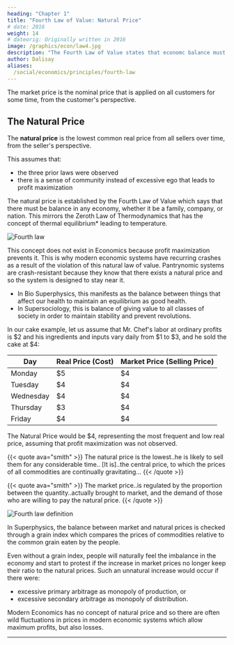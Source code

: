 ```yaml
---
heading: "Chapter 1"
title: "Fourth Law of Value: Natural Price"
# date: 2016
weight: 14
# dateorig: Originally written in 2016
image: /graphics/econ/law4.jpg
description: "The Fourth Law of Value states that economc balance must be maintained to allow natural prices and prevent the economy from being too unequal or unsustainable"
author: Dalisay
aliases:
  /social/economics/principles/fourth-law
---
```




The market price is the nominal price that is applied on all customers for some time, from the customer's perspective. 


## The Natural Price

The **natural price** is the lowest common real price from all sellers over time, from the seller's perspective. 

This assumes that:
- the three prior laws were observed 
- there is a sense of community instead of excessive ego that leads to profit maximization

The natural price is established by the Fourth Law of Value which says that there must be balance in any economy, whether it be a family, company, or nation. This mirrors the Zeroth Law of Thermodynamics that has the concept of thermal equilibrium* leading to temperature. 

![Fourth law](/graphics/econ/law4.jpg)

This concept does not exist in Economics because profit maximization prevents it. This is why modern economic systems have recurring crashes as a result of the violation of this natural law of value. Pantrynomic systems are crash-resistant because they know that there exists a natural price and so the system is designed to stay near it. 

- In Bio Superphysics, this manifests as the balance between things that affect our health to maintain an equilibrium as good health.
- In Supersociology, this is balance of giving value to all classes of society in order to maintain stability and prevent revolutions.


In our cake example, let us assume that Mr. Chef's labor at ordinary profits is $2 and his ingredients and inputs vary daily from $1 to $3, and he sold the cake at $4:

Day | Real Price (Cost)| Market Price (Selling Price)
--- | --- | ---
Monday | $5 | $4
Tuesday | $4 | $4
Wednesday | $4 | $4
Thursday | $3 | $4
Friday | $4 | $4

The Natural Price would be $4, representing the most frequent and low real price, assuming that profit maximization was not observed.

{{< quote ava="smith" >}}
The natural price is the lowest..he is likely to sell them for any considerable time.. [It is]..the central price, to which the prices of all commodities are continually gravitating... 
{{< /quote >}}

{{< quote ava="smith" >}}
The market price..is regulated by the proportion between the quantity..actually brought to market, and the demand of those who are willing to pay the natural price.
{{< /quote >}}


![Fourth law definition](/graphics/law4.png)
<!-- ![4](https://sorasystem.sirv.com/graphics/4.png) -->

In Superphysics, the balance between market and natural prices is checked through a grain index which compares the prices of commodities relative to the common grain eaten by the people. 

Even without a grain index, people will naturally feel the imbalance in the economy and start to protest if the increase in market prices no longer keep their ratio to the natural prices. Such an unnatural increase would occur if there were:

- excessive primary arbitrage as monopoly of production, or
- excessive secondary arbitrage as monopoly of distribution.  
<!-- distribution or retail of the produced goods and services were stifled by excessive secondary arbitrage.   -->

Modern Economics has no concept of natural price and so there are often wild fluctuations in prices in modern economic systems which allow maximum profits, but also losses.
 

<!-- ## The Resulting Concepts from the Fourth Law

The resulting concepts from the Fourth Law of Value are:

- Natural Price
- Socio-economic Balance as Demand-Capital-Industry-Trade ratios
- The militant class (as a ruling government) to ensure this balance -->

---

